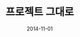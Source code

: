 ---
layout: post
title:  "프로젝트 그대로"
date:   2014-11-01
categories: work
sub-cat: self-initiated
bg-color-1:	EFD2E4
bg-color-2: eee
img:
    - /img/boa/boa-cover.jpg
    - /img/boa/boa-02.jpg
    - /img/boa/boa-04.jpg
    - /img/boa/boa-06.jpg
    - /img/boa/boa-08.jpg
    - /img/boa/boa-12.jpg
    - /img/boa/boa-18.jpg
    - /img/boa/boa-22.jpg
    - /img/boa/boa-30.jpg
    - /img/boa/boa-bag2.jpg
collab: 
    - "편집.맹선호"
    - "[사진.Nils Clauss](https://www.nilsclauss.com/)"
txt:
---